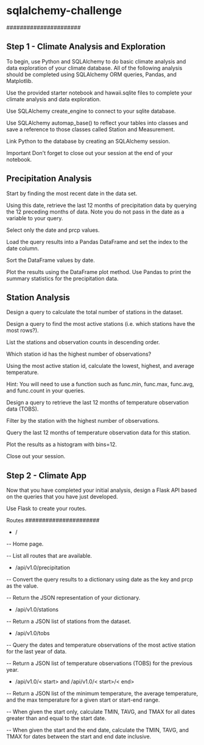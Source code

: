 # sqlalchemy-challenge

######################
## Step 1 - Climate Analysis and Exploration

To begin, use Python and SQLAlchemy to do basic climate analysis and data exploration of your climate database. All of the following analysis should be completed using SQLAlchemy ORM queries, Pandas, and Matplotlib.

Use the provided starter notebook and hawaii.sqlite files to complete your climate analysis and data exploration.

Use SQLAlchemy create_engine to connect to your sqlite database.

Use SQLAlchemy automap_base() to reflect your tables into classes and save a reference to those classes called Station and Measurement.

Link Python to the database by creating an SQLAlchemy session.

Important Don't forget to close out your session at the end of your notebook.

## Precipitation Analysis

Start by finding the most recent date in the data set.

Using this date, retrieve the last 12 months of precipitation data by querying the 12 preceding months of data. Note you do not pass in the date as a variable to your query.

Select only the date and prcp values.

Load the query results into a Pandas DataFrame and set the index to the date column.

Sort the DataFrame values by date.

Plot the results using the DataFrame plot method.
Use Pandas to print the summary statistics for the precipitation data.

## Station Analysis

Design a query to calculate the total number of stations in the dataset.

Design a query to find the most active stations (i.e. which stations have the most rows?).

List the stations and observation counts in descending order.

Which station id has the highest number of observations?

Using the most active station id, calculate the lowest, highest, and average temperature.

Hint: You will need to use a function such as func.min, func.max, func.avg, and func.count in your queries.

Design a query to retrieve the last 12 months of temperature observation data (TOBS).

Filter by the station with the highest number of observations.

Query the last 12 months of temperature observation data for this station.

Plot the results as a histogram with bins=12.

Close out your session.

## Step 2 - Climate App

Now that you have completed your initial analysis, design a Flask API based on the queries that you have just developed.

Use Flask to create your routes.

Routes
######################

- /

-- Home page.

-- List all routes that are available.

- /api/v1.0/precipitation

-- Convert the query results to a dictionary using date as the key and prcp as the value.

-- Return the JSON representation of your dictionary.

- /api/v1.0/stations

-- Return a JSON list of stations from the dataset.

- /api/v1.0/tobs

-- Query the dates and temperature observations of the most active station for the last year of data.

-- Return a JSON list of temperature observations (TOBS) for the previous year.

- /api/v1.0/< start> and /api/v1.0/< start>/< end>

-- Return a JSON list of the minimum temperature, the average temperature, and the max temperature for a given start or start-end range.

-- When given the start only, calculate TMIN, TAVG, and TMAX for all dates greater than and equal to the start date.

-- When given the start and the end date, calculate the TMIN, TAVG, and TMAX for dates between the start and end date inclusive.
